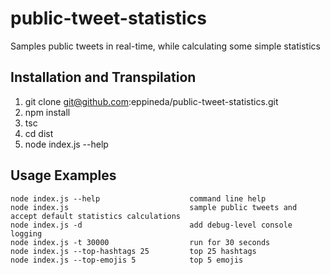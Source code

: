 # public-tweet-statistics
Samples public tweets in real-time, while calculating some simple statistics

## Installation and Transpilation
1. git clone git@github.com:eppineda/public-tweet-statistics.git
2. npm install
3. tsc
4. cd dist
5. node index.js --help

## Usage Examples
```
node index.js --help                    command line help
node index.js                           sample public tweets and accept default statistics calculations
node index.js -d                        add debug-level console logging
node index.js -t 30000                  run for 30 seconds 
node index.js --top-hashtags 25         top 25 hashtags
node index.js --top-emojis 5            top 5 emojis
```
